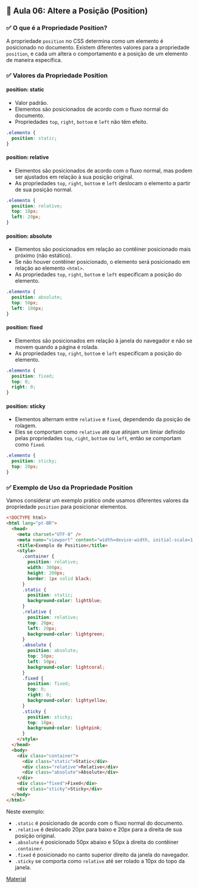 ## 📝 Aula 06: Altere a Posição (Position)

### ✅ O que é a Propriedade Position?

A propriedade `position` no CSS determina como um elemento é posicionado no documento. Existem diferentes valores para a propriedade `position`, e cada um altera o comportamento e a posição de um elemento de maneira específica.

### ✅ Valores da Propriedade Position

#### **position: static**

- Valor padrão.
- Elementos são posicionados de acordo com o fluxo normal do documento.
- Propriedades `top`, `right`, `bottom` e `left` não têm efeito.

```css
.elemento {
  position: static;
}
```

#### **position: relative**

- Elementos são posicionados de acordo com o fluxo normal, mas podem ser ajustados em relação à sua posição original.
- As propriedades `top`, `right`, `bottom` e `left` deslocam o elemento a partir de sua posição normal.

```css
.elemento {
  position: relative;
  top: 10px;
  left: 20px;
}
```

#### **position: absolute**

- Elementos são posicionados em relação ao contêiner posicionado mais próximo (não estático).
- Se não houver contêiner posicionado, o elemento será posicionado em relação ao elemento `<html>`.
- As propriedades `top`, `right`, `bottom` e `left` especificam a posição do elemento.

```css
.elemento {
  position: absolute;
  top: 50px;
  left: 100px;
}
```

#### **position: fixed**

- Elementos são posicionados em relação à janela do navegador e não se movem quando a página é rolada.
- As propriedades `top`, `right`, `bottom` e `left` especificam a posição do elemento.

```css
.elemento {
  position: fixed;
  top: 0;
  right: 0;
}
```

#### **position: sticky**

- Elementos alternam entre `relative` e `fixed`, dependendo da posição de rolagem.
- Eles se comportam como `relative` até que atinjam um limiar definido pelas propriedades `top`, `right`, `bottom` ou `left`, então se comportam como `fixed`.

```css
.elemento {
  position: sticky;
  top: 20px;
}
```

### ✅ Exemplo de Uso da Propriedade Position

Vamos considerar um exemplo prático onde usamos diferentes valores da propriedade `position` para posicionar elementos.

```html
<!DOCTYPE html>
<html lang="pt-BR">
  <head>
    <meta charset="UTF-8" />
    <meta name="viewport" content="width=device-width, initial-scale=1.0" />
    <title>Exemplo de Position</title>
    <style>
      .container {
        position: relative;
        width: 300px;
        height: 200px;
        border: 1px solid black;
      }
      .static {
        position: static;
        background-color: lightblue;
      }
      .relative {
        position: relative;
        top: 20px;
        left: 20px;
        background-color: lightgreen;
      }
      .absolute {
        position: absolute;
        top: 50px;
        left: 50px;
        background-color: lightcoral;
      }
      .fixed {
        position: fixed;
        top: 0;
        right: 0;
        background-color: lightyellow;
      }
      .sticky {
        position: sticky;
        top: 10px;
        background-color: lightpink;
      }
    </style>
  </head>
  <body>
    <div class="container">
      <div class="static">Static</div>
      <div class="relative">Relative</div>
      <div class="absolute">Absolute</div>
    </div>
    <div class="fixed">Fixed</div>
    <div class="sticky">Sticky</div>
  </body>
</html>
```

Neste exemplo:

- `.static` é posicionado de acordo com o fluxo normal do documento.
- `.relative` é deslocado 20px para baixo e 20px para a direita de sua posição original.
- `.absolute` é posicionado 50px abaixo e 50px à direita do contêiner `.container`.
- `.fixed` é posicionado no canto superior direito da janela do navegador.
- `.sticky` se comporta como `relative` até ser rolado a 10px do topo da janela.

[Material](<./Altere%20a%20posição%20(Position).pdf>)
